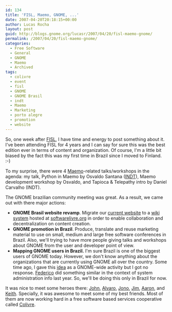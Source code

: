```yaml
---
id: 134
title: 'FISL, Maemo, GNOME, ...'
date: 2007-04-20T20:18:15+00:00
author: Lucas Rocha
layout: post
guid: http://blogs.gnome.org/lucasr/2007/04/20/fisl-maemo-gnome/
permalink: /2007/04/20/fisl-maemo-gnome/
categories:
  - Free Software
  - General
  - GNOME
  - Maemo
  - Archived
tags:
  - colivre
  - event
  - fisl
  - GNOME
  - GNOME Brasil
  - indt
  - Maemo
  - Marketing
  - porto alegre
  - promotion
  - website
---
```

So, one week after [FISL](http://fisl.softwarelivre.org), I have time and
energy to post something about it. I've been attending FISL for 4 years and I
can say for sure this was the best edition ever in terms of content and
organization. Of course, I'm a little bit biased by the fact this was my first
time in Brazil since I moved to Finland. :-)

To my surprise, there were 4 [Maemo](http://www.maemo.org/)-related
talks/workshops in the agenda: my talk, Python in Maemo by Osvaldo Santana
([INDT](http://www.indt.org.br)), Maemo development workshop by Osvaldo, and
Tapioca & Telepathy intro by Daniel Carvalho (INDT).

The GNOME brazilian community meeting was great. As a result, we came out with
there major actions:

  * **GNOME Brasil website revamp**. Migrate our [current
  website](http://br.gnome.org) to a [wiki system](http://www.twiki.org/)
  hosted at [softwarelivre.org](http://www.softwarelivre.org) in order to
  enable collaboration and decentralization on content creation.
  * **GNOME promotion in Brazil**. Produce, translate and reuse marketing
  material to use on small, medium and large free software conferences in
  Brazil. Also, we'll trying to have more people giving talks and workshops
  about GNOME from the user and developer point of view.
  * **Mapping GNOME users in Brazil.** I'm sure Brazil is one of the biggest
  users of GNOME today. However, we don't know anything about the organizations
  that are currently using GNOME all over the country. Some time ago, I gave
  this [idea](http://blogs.gnome.org/view/lucasr/2006/03/28/0) as a GNOME-wide
  activity but I got no response.
  [Federico](http://primates.ximian.com/~federico/news.html) did something
  similar in the context of system administration info last year. So, we'll be
  doing this only in Brazil for now.

It was nice to meet some heroes there: [John](http://www.j5live.com),
[Alvaro](http://www.alobbs.com), [Jono](http://www.jonobacon.org),
[Jim](http://www.gettysfamily.org/wordpress/),
[Aaron](http://aseigo.blogspot.com), and [Keith](http://www.keithp.com).
Specially, it was awesome to meet some of my best friends. Most of them are now
working hard in a free software based services cooperative called
[Colivre](http://www.colivre.coop.br).

